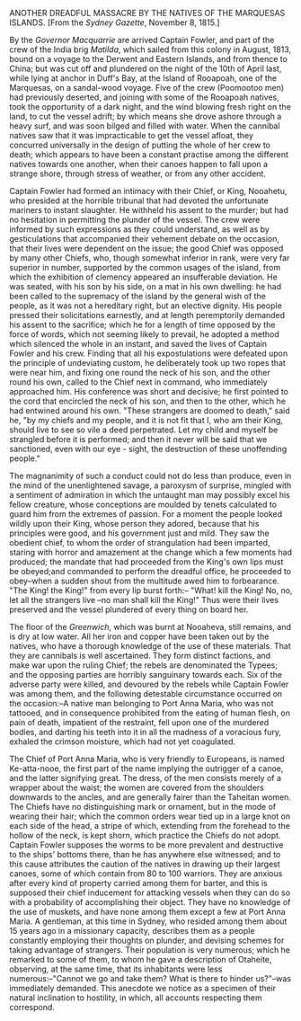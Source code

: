 ANOTHER DREADFUL MASSACRE BY THE NATIVES OF THE MARQUESAS ISLANDS.  [From the *Sydney Gazette*, November 8, 1815.] By the *Governor Macquarrie*  are arrived Captain Fowler, and part of the crew of the India brig *Matilda*, which sailed from this colony in August, 1813, bound on a voyage to the Derwent and Eastern Islands, and from thence to China; but was cut off and plundered on the night of the 10th of April last, while lying at anchor in Duff's Bay, at the Island of Rooapoah, one of the Marquesas, on a sandal-wood voyage. Five of the crew (Poomootoo men) had previously deserted, and joining with some of the Rooapoah natives, took the opportunity of a dark night, and the wind blowing fresh right on the land, to cut the vessel adrift; by which means she drove ashore through a heavy surf, and was soon bilged and filled with water. When the cannibal natives saw that it was impracticable to get the vessel afloat, they concurred universally in the design of putting the whole of her crew to death; which appears to have been a constant practise among the different natives towards one another, when their canoes happen to fall upon a strange shore, through stress of weather, or from any other accident.Captain Fowler had formed an intimacy with their Chief, or King, Nooahetu, who presided at the horrible tribunal that had devoted the unfortunate mariners to instant slaughter. He withheld his assent to the murder; but had no hesitation in permitting the plunder of the vessel. The crew were informed by such expressions as they could understand, as well as by gesticulations that accompanied their vehement debate on the occasion, that their lives were dependent on the issue; the good Chief was opposed by many other Chiefs, who, though somewhat inferior in rank, were very far superior in number, supported by the common usages of the island, from which the exhibition of clemency appeared an insufferable deviation. He was seated, with his son by his side, on a mat in his own dwelling: he had been called to the supremacy of the island by the general wish of the people, as it was not a hereditary right, but an elective dignity. His people pressed their solicitations earnestly, and at length peremptorily demanded his assent to the sacrifice; which he for a length of time opposed by the force of words, which not seeming likely to prevail, he adopted a method which silenced the whole in an instant, and saved the lives of Captain Fowler and his crew. Finding that all his expostulations were defeated upon the principle of undeviating custom, he deliberately took up two ropes that were near him, and fixing one round the neck of his son, and the other round his own, called to the Chief next in command, who immediately approached him. His conference was short and decisive; he first pointed to the cord that encircled the neck of his son, and then to the other, which he had entwined around his own. "These strangers are doomed to death," said he, "by my chiefs and my people, and it is not fit that I, who am their King, should live to see so vile a deed perpetrated. Let my child and myself be strangled before it is performed; and then it never will be said that we sanctioned, even with our eye - sight, the destruction of these unoffending people."The magnanimity of such a conduct could not do less than produce, even in the mind of the unenlightened savage, a paroxysm of surprise, mingled with a sentiment of admiration in which the untaught man may possibly excel his fellow creature, whose conceptions are moulded by tenets calculated to guard him from the extremes of passion. For a moment the people looked wildly upon their King, whose person they adored, because that his principles were good, and his government just and mild. They saw the obedient chief, to whom the order of strangulation had been imparted, staring with horror and amazement at the change which a few moments had produced; the mandate that had proceeded from the King's own lips must be obeyed;and commanded to perform the dreadful office, he proceeded to obey–when a sudden shout from the multitude awed him to forbearance. "The King! the King!" from every lip burst forth:– "What! kill the King! No, no, let all the strangers live –no man shall kill the King!" Thus were their lives preserved and the vessel plundered of every thing on board her.The floor of the *Greenwich*, which was burnt at Nooaheva, still remains, and is dry at low water. All her iron and copper have been taken out by the natives, who have a thorough knowledge of the use of these materials. That they are cannibals is well ascertained. They form distinct factions, and make war upon the ruling Chief; the rebels are denominated the Typees; and the opposing parties are horribly sanguinary towards each. Six of the adverse party were killed, and devoured by the rebels while Captain Fowler was among them, and the following detestable circumstance occurred on the occasion:–A native man belonging to Port Anna Maria, who was not tattooed, and in consequence prohibited from the eating of human flesh, on pain of death, impatient of the restraint, fell upon one of the murdered bodies, and darting his teeth into it in all the madness of a voracious fury, exhaled the crimson moisture, which had not yet coagulated.The Chief of Port Anna Maria, who is very friendly to Europeans, is named Ke-atta-nooe, the first part of the name implying the outrigger of a canoe, and the latter signifying great. The dress, of the men consists merely of a wrapper about the waist; the women are covered from the shoulders downwards to the ancles, and are generally fairer than the Taheitan women. The Chiefs have no distinguishing mark or ornament, but in the mode of wearing their hair; which the common orders wear tied up in a large knot on each side of the head, a stripe of which, extending from the forehead to the hollow of the neck, is kept shorn, which practice the Chiefs do not adopt. Captain Fowler supposes the worms to be more prevalent and destructive to the ships' bottoms there, than he has anywhere else witnessed; and to this cause attributes the caution of the natives in drawing up their largest canoes, some of which contain from 80 to 100 warriors. They are anxious after every kind of property carried among them for barter, and this is supposed their chief inducement for attacking vessels when they can do so with a probability of accomplishing their object. They have no knowledge of the use of muskets, and have none among them except a few at Port Anna Maria. A gentleman, at this time in Sydney, who resided among them about 15 years ago in a missionary capacity, describes them as a people constantly employing their thoughts on plunder, and devising schemes for taking advantage of strangers. Their population is very numerous; which he remarked to some of them, to whom he gave a description of Otaheite, observing, at the same time, that its inhabitants were less numerous:–"Cannot we go and take them? What is there to hinder us?"–was immediately demanded. This anecdote we notice as a specimen of their natural inclination to hostility, in which, all accounts respecting them correspond.
